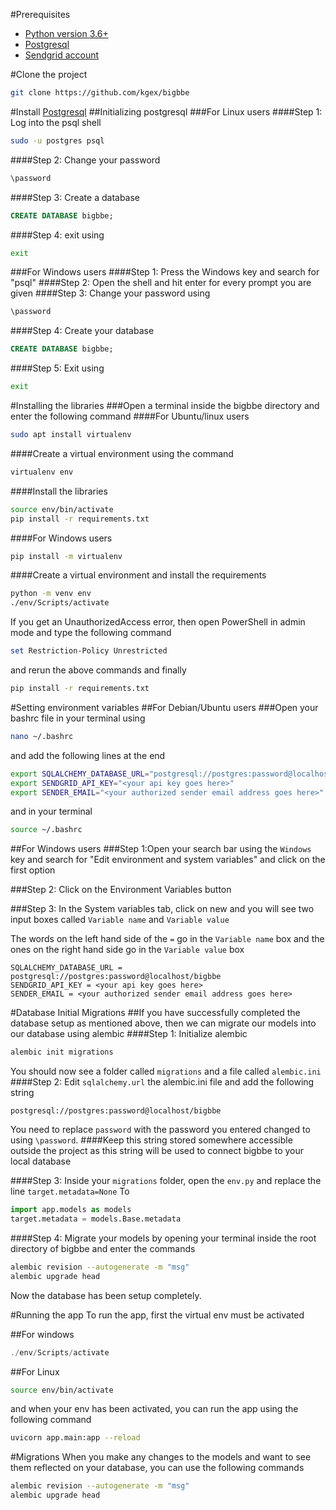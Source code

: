 #Prerequisites
- [Python version 3.6+](https://www.python.org/downloads/release/python-3100/)
- [Postgresql](https://www.postgresql.org/download/)
- [Sendgrid account](https://sendgrid.com/)
  

#Clone the project
```bash
git clone https://github.com/kgex/bigbbe
```
#Install [Postgresql](https://www.postgresql.org/download/)
##Initializing postgresql
###For Linux users
####Step 1: Log into the psql shell
```bash 
sudo -u postgres psql
```
####Step 2: Change your password
```bash
\password
```
####Step 3: Create a database
```SQL
CREATE DATABASE bigbbe;
```
####Step 4: exit using 
```bash
exit
```
###For Windows users
####Step 1: Press the Windows key and search for "psql"
####Step 2: Open the shell and hit enter for every prompt you are given
####Step 3: Change your password using 
```bash
\password
```
####Step 4: Create your database
```SQL
CREATE DATABASE bigbbe;
```
####Step 5: Exit using
```bash
exit
```

#Installing the libraries
###Open a terminal inside the bigbbe directory and enter the following command
####For Ubuntu/linux users
```bash
sudo apt install virtualenv
```
####Create a virtual environment using the command
```bash
virtualenv env
```
####Install the libraries
```bash
source env/bin/activate
pip install -r requirements.txt
```
####For Windows users
```bash
pip install -m virtualenv
```
####Create a virtual environment and install the requirements
```bash
python -m venv env
./env/Scripts/activate
```
If you get an UnauthorizedAccess error, then open PowerShell in admin mode and type the following command
```Powershell
set Restriction-Policy Unrestricted
```
and rerun the above commands and finally
```bash 
pip install -r requirements.txt
```



#Setting environment variables
##For Debian/Ubuntu users
###Open your bashrc file in your terminal using
```bash
nano ~/.bashrc
```
and add the following lines at the end
```bash
export SQLALCHEMY_DATABASE_URL="postgresql://postgres:password@localhost/bigbbe"
export SENDGRID_API_KEY="<your api key goes here>"
export SENDER_EMAIL="<your authorized sender email address goes here>"
```
and in your terminal
```bash
source ~/.bashrc
```

##For Windows users
###Step 1:Open your search bar using the `Windows` key and search for "Edit environment and system variables" and click on the first option

###Step 2: Click on the Environment Variables button

###Step 3: In the System variables tab, click on new and you will see two input boxes called `Variable name` and `Variable value`

The words on the left hand side of the `=` go in the `Variable name` box and the ones on the right hand side go in the `Variable value` box
```
SQLALCHEMY_DATABASE_URL = postgresql://postgres:password@localhost/bigbbe
SENDGRID_API_KEY = <your api key goes here>
SENDER_EMAIL = <your authorized sender email address goes here>
```


#Database Initial Migrations
##If you have successfully completed the database setup as mentioned above, then we can migrate our models into our database using alembic
####Step 1: Initialize alembic
```bash
alembic init migrations
```
You should now see a folder called `migrations` and a file called `alembic.ini`
####Step 2: Edit `sqlalchemy.url` the alembic.ini file and add the following string 
```
postgresql://postgres:password@localhost/bigbbe
```
You need to replace `password` with the password you entered changed to using `\password`.
####Keep this string stored somewhere accessible outside the project as this string will be used to connect bigbbe to your local database 

####Step 3: Inside your `migrations` folder, open the `env.py` and replace the line `target.metadata=None` To
```Python
import app.models as models
target.metadata = models.Base.metadata
``` 
####Step 4: Migrate your models by opening your terminal inside the root directory of bigbbe and enter the commands
```bash
alembic revision --autogenerate -m "msg"
alembic upgrade head
```
Now the database has been setup completely.


#Running the app
To run the app, first the virtual env must be activated

##For windows
```Powershell
./env/Scripts/activate
```
##For Linux
```bash
source env/bin/activate
```

and when your env has been activated, you can run the app using the following command
```bash
uvicorn app.main:app --reload
```

#Migrations
When you make any changes to the models and want to see them reflected on your database, you can use the following commands
```bash
alembic revision --autogenerate -m "msg"
alembic upgrade head
```